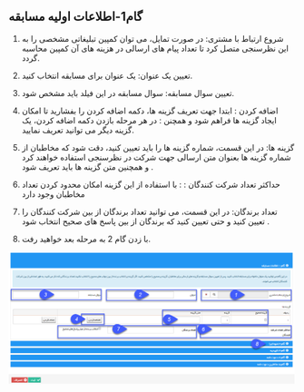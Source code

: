 ﻿## گام1-اطلاعات اولیه مسابقه

1. شروع ارتباط با مشتری: در صورت تمایل، می توان کمپین تبلیغاتی مشخصی را به این نظرسنجی متصل کرد تا تعداد پیام های ارسالی در هزینه های آن کمپین محاسبه گردد.

2. تعیین یک عنوان: یک عنوان برای مسابقه انتخاب کنید.

3. تعیین سوال مسابقه: سوال مسابقه در این فیلد باید مشخص شود.

4. اضافه کردن : ابتدا جهت تعریف گزینه ها، دکمه اضافه کردن را بفشارید تا امکان ایجاد گزینه ها فراهم شود و همچنن : در هر مرحله بازدن دکمه اضافه کردن، یک گزینه دیگر می توانید تعریف نمایید.

5. گزینه ها: در این قسمت، شماره گزینه ها را باید تعیین کنید، دقت شود که مخاطبان از شماره گزینه ها بعنوان متن ارسالی جهت شرکت در نظرسنجی استفاده خواهند کرد و همچنین متن گزینه ها باید تعریف شود .

 6. حداکثر تعداد شرکت کنندگان : : با استفاده از این گزینه امکان محدود کردن تعداد مخاطبان وجود دارد

 7. تعداد برندگان: در این قسمت، می توانید تعداد برندگان از بین شرکت کنندگان را تعیین کنید و حتی تعیین کنید که برندگان از بین پاسخ های صحیح انتخاب شود .

8. با زدن گام 2 به مرحله بعد خواهید رفت.

![](advertising-sendingcompetitionsms-firststep.png)

